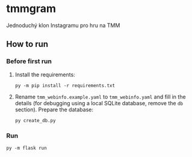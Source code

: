 # tmmgram

Jednoduchý klon Instagramu pro hru na TMM 

## How to run

### Before first run

1. Install the requirements:
   ```shell
   py -m pip install -r requirements.txt
   ```
2. Rename `tmm_webinfo.example.yaml` to `tmm_webinfo.yaml` and fill in the details (for debugging using a local SQLite database, remove
   the `db` section).
Prepare the database:
    ```shell
    py create_db.py
    ```

### Run

```shell
py -m flask run 
```
